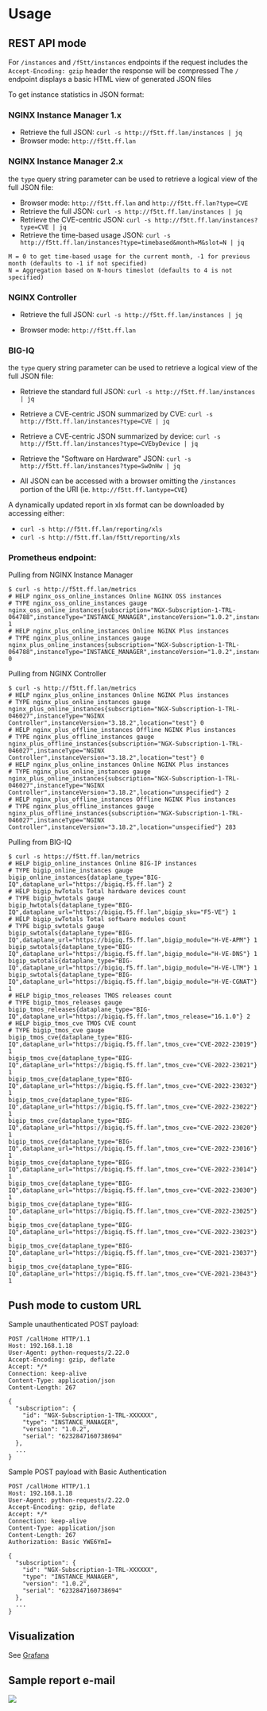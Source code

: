 # Usage

## REST API mode

For `/instances` and `/f5tt/instances` endpoints if the request includes the `Accept-Encoding: gzip` header the response will be compressed
The `/` endpoint displays a basic HTML view of generated JSON files

To get instance statistics in JSON format:

### NGINX Instance Manager 1.x

- Retrieve the full JSON: `curl -s http://f5tt.ff.lan/instances | jq`
- Browser mode: `http://f5tt.ff.lan`

### NGINX Instance Manager 2.x

the `type` query string parameter can be used to retrieve a logical view of the full JSON file:

- Browser mode: `http://f5tt.ff.lan` and `http://f5tt.ff.lan?type=CVE`
- Retrieve the full JSON: `curl -s http://f5tt.ff.lan/instances | jq`
- Retrieve the CVE-centric JSON: `curl -s http://f5tt.ff.lan/instances?type=CVE | jq`
- Retrieve the time-based usage JSON: `curl -s http://f5tt.ff.lan/instances?type=timebased&month=M&slot=N | jq`
```
M = 0 to get time-based usage for the current month, -1 for previous month (defaults to -1 if not specified)
N = Aggregation based on N-hours timeslot (defaults to 4 is not specified)
```

### NGINX Controller

- Retrieve the full JSON: `curl -s http://f5tt.ff.lan/instances | jq`

- Browser mode: `http://f5tt.ff.lan`

### BIG-IQ

the `type` query string parameter can be used to retrieve a logical view of the full JSON file:

- Retrieve the standard full JSON: `curl -s http://f5tt.ff.lan/instances | jq`
- Retrieve a CVE-centric JSON summarized by CVE: `curl -s http://f5tt.ff.lan/instances?type=CVE | jq`
- Retrieve a CVE-centric JSON summarized by device: `curl -s http://f5tt.ff.lan/instances?type=CVEbyDevice | jq`
- Retrieve the "Software on Hardware" JSON: `curl -s http://f5tt.ff.lan/instances?type=SwOnHw | jq`

- All JSON can be accessed with a browser omitting the `/instances` portion of the URI (ie. `http://f5tt.ff.lantype=CVE`)

A dynamically updated report in xls format can be downloaded by accessing either:

- `curl -s http://f5tt.ff.lan/reporting/xls`
- `curl -s http://f5tt.ff.lan/f5tt/reporting/xls`

### Prometheus endpoint:

Pulling from NGINX Instance Manager

```
$ curl -s http://f5tt.ff.lan/metrics
# HELP nginx_oss_online_instances Online NGINX OSS instances
# TYPE nginx_oss_online_instances gauge
nginx_oss_online_instances{subscription="NGX-Subscription-1-TRL-064788",instanceType="INSTANCE_MANAGER",instanceVersion="1.0.2",instanceSerial="6232847160738694"} 1
# HELP nginx_plus_online_instances Online NGINX Plus instances
# TYPE nginx_plus_online_instances gauge
nginx_plus_online_instances{subscription="NGX-Subscription-1-TRL-064788",instanceType="INSTANCE_MANAGER",instanceVersion="1.0.2",instanceSerial="6232847160738694"} 0
```

Pulling from NGINX Controller

```
$ curl -s http://f5tt.ff.lan/metrics
# HELP nginx_plus_online_instances Online NGINX Plus instances
# TYPE nginx_plus_online_instances gauge
nginx_plus_online_instances{subscription="NGX-Subscription-1-TRL-046027",instanceType="NGINX Controller",instanceVersion="3.18.2",location="test"} 0
# HELP nginx_plus_offline_instances Offline NGINX Plus instances
# TYPE nginx_plus_offline_instances gauge
nginx_plus_offline_instances{subscription="NGX-Subscription-1-TRL-046027",instanceType="NGINX Controller",instanceVersion="3.18.2",location="test"} 0
# HELP nginx_plus_online_instances Online NGINX Plus instances
# TYPE nginx_plus_online_instances gauge
nginx_plus_online_instances{subscription="NGX-Subscription-1-TRL-046027",instanceType="NGINX Controller",instanceVersion="3.18.2",location="unspecified"} 2
# HELP nginx_plus_offline_instances Offline NGINX Plus instances
# TYPE nginx_plus_offline_instances gauge
nginx_plus_offline_instances{subscription="NGX-Subscription-1-TRL-046027",instanceType="NGINX Controller",instanceVersion="3.18.2",location="unspecified"} 283
```

Pulling from BIG-IQ

```
$ curl -s https://f5tt.ff.lan/metrics
# HELP bigip_online_instances Online BIG-IP instances
# TYPE bigip_online_instances gauge
bigip_online_instances{dataplane_type="BIG-IQ",dataplane_url="https://bigiq.f5.ff.lan"} 2
# HELP bigip_hwTotals Total hardware devices count
# TYPE bigip_hwtotals gauge
bigip_hwtotals{dataplane_type="BIG-IQ",dataplane_url="https://bigiq.f5.ff.lan",bigip_sku="F5-VE"} 1
# HELP bigip_swTotals Total software modules count
# TYPE bigip_swtotals gauge
bigip_swtotals{dataplane_type="BIG-IQ",dataplane_url="https://bigiq.f5.ff.lan",bigip_module="H-VE-APM"} 1
bigip_swtotals{dataplane_type="BIG-IQ",dataplane_url="https://bigiq.f5.ff.lan",bigip_module="H-VE-DNS"} 1
bigip_swtotals{dataplane_type="BIG-IQ",dataplane_url="https://bigiq.f5.ff.lan",bigip_module="H-VE-LTM"} 1
bigip_swtotals{dataplane_type="BIG-IQ",dataplane_url="https://bigiq.f5.ff.lan",bigip_module="H-VE-CGNAT"} 1
# HELP bigip_tmos_releases TMOS releases count
# TYPE bigip_tmos_releases gauge
bigip_tmos_releases{dataplane_type="BIG-IQ",dataplane_url="https://bigiq.f5.ff.lan",tmos_release="16.1.0"} 2
# HELP bigip_tmos_cve TMOS CVE count
# TYPE bigip_tmos_cve gauge
bigip_tmos_cve{dataplane_type="BIG-IQ",dataplane_url="https://bigiq.f5.ff.lan",tmos_cve="CVE-2022-23019"} 1
bigip_tmos_cve{dataplane_type="BIG-IQ",dataplane_url="https://bigiq.f5.ff.lan",tmos_cve="CVE-2022-23021"} 1
bigip_tmos_cve{dataplane_type="BIG-IQ",dataplane_url="https://bigiq.f5.ff.lan",tmos_cve="CVE-2022-23032"} 1
bigip_tmos_cve{dataplane_type="BIG-IQ",dataplane_url="https://bigiq.f5.ff.lan",tmos_cve="CVE-2022-23022"} 1
bigip_tmos_cve{dataplane_type="BIG-IQ",dataplane_url="https://bigiq.f5.ff.lan",tmos_cve="CVE-2022-23020"} 1
bigip_tmos_cve{dataplane_type="BIG-IQ",dataplane_url="https://bigiq.f5.ff.lan",tmos_cve="CVE-2022-23016"} 1
bigip_tmos_cve{dataplane_type="BIG-IQ",dataplane_url="https://bigiq.f5.ff.lan",tmos_cve="CVE-2022-23014"} 1
bigip_tmos_cve{dataplane_type="BIG-IQ",dataplane_url="https://bigiq.f5.ff.lan",tmos_cve="CVE-2022-23030"} 1
bigip_tmos_cve{dataplane_type="BIG-IQ",dataplane_url="https://bigiq.f5.ff.lan",tmos_cve="CVE-2022-23025"} 1
bigip_tmos_cve{dataplane_type="BIG-IQ",dataplane_url="https://bigiq.f5.ff.lan",tmos_cve="CVE-2022-23023"} 1
bigip_tmos_cve{dataplane_type="BIG-IQ",dataplane_url="https://bigiq.f5.ff.lan",tmos_cve="CVE-2021-23037"} 1
bigip_tmos_cve{dataplane_type="BIG-IQ",dataplane_url="https://bigiq.f5.ff.lan",tmos_cve="CVE-2021-23043"} 1
```

## Push mode to custom URL

Sample unauthenticated POST payload:

```
POST /callHome HTTP/1.1
Host: 192.168.1.18
User-Agent: python-requests/2.22.0
Accept-Encoding: gzip, deflate
Accept: */*
Connection: keep-alive
Content-Type: application/json
Content-Length: 267

{
  "subscription": {
    "id": "NGX-Subscription-1-TRL-XXXXXX",
    "type": "INSTANCE_MANAGER",
    "version": "1.0.2",
    "serial": "6232847160738694"
  },
  ...
}
```

Sample POST payload with Basic Authentication

```
POST /callHome HTTP/1.1
Host: 192.168.1.18
User-Agent: python-requests/2.22.0
Accept-Encoding: gzip, deflate
Accept: */*
Connection: keep-alive
Content-Type: application/json
Content-Length: 267
Authorization: Basic YWE6YmI=

{
  "subscription": {
    "id": "NGX-Subscription-1-TRL-XXXXXX",
    "type": "INSTANCE_MANAGER",
    "version": "1.0.2",
    "serial": "6232847160738694"
  },
  ...
}
```


## Visualization

See [Grafana](/contrib/grafana)


## Sample report e-mail

<img src="./images/reporting-mail.png"/>
